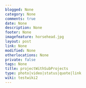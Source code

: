 ```yaml
---
blogged: None
category: None
comments: true
date: None
description: None
footer: None
imagefeature: horsehead.jpg
layout: post
link: None
modified: None
otherlocations: None
private: false
tags: None
title: projectWithSubProjects
type: photo|video|status|quote|link
wiki: testwiki2
---
```

<!--summary-->